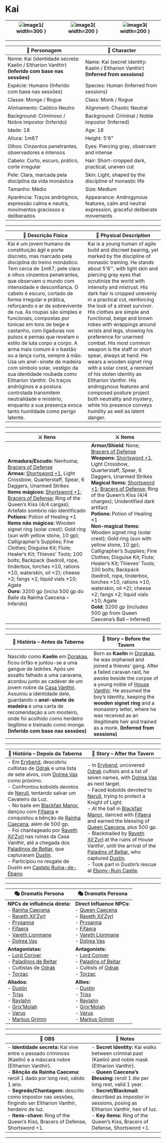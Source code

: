 # Kai

| ![image1](assets/pc/pc_kai_01.png){ width=300 } | ![image2](assets/pc/pc_kai_02.png){ width=200 } | ![image3](assets/pc/pc_kai_00.png){ width=200 } |
| ----------------------------------------------- | :---------------------------------------------: | :---------------------------------------------: |

---

| **🧙 Personagem**                                                                              | **🧙 Character**                                                                             |
| ---------------------------------------------------------------------------------------------- | -------------------------------------------------------------------------------------------- |
| Nome: Kai (identidade secreta: Kaelin / Eltharion Vanthir) **(Inferido com base nas sessões)** | Name: Kai (secret identity: Kaelin / Eltharion Vanthir) **(Inferred from sessions)**         |
| Espécie:  Humano (Inferido com base nas sessões)                                               | Species: Human (Inferred from sessions)                                                      |
| Classe:  Monge / Rogue                                                                         | Class:  Monk / Rogue                                                                         |
| Alinhamento: Caótico Neutro                                                                    | Alignment: Chaotic Neutral                                                                   |
| Background: Criminoso / Nobre impostor (Inferido)                                              | Background: Criminal / Noble impostor (Inferred)                                             |
| Idade: 18                                                                                      | Age: 18                                                                                      |
| Altura: 1m67                                                                                   | Height: 5'6"                                                                                 |
| Olhos: Cinzentos penetrantes, observadores e intensos                                          | Eyes: Piercing gray, observant and intense                                                   |
| Cabelo: Curto, escuro, prático, corte irregular                                                | Hair: Short-cropped dark, practical, uneven cut                                              |
| Pele: Clara, marcada pela disciplina da vida monástica                                         | Skin: Light, shaped by the discipline of monastic life                                       |
| Tamanho: Médio                                                                                 | Size: Medium                                                                                 |
| Aparência: Traços andróginos, expressão calma e neutra, movimentos graciosos e deliberados     | Appearance: Androgynous features, calm and neutral expression, graceful deliberate movements |

---

| **📜 Descrição Física** | **📜 Physical Description** |
| ----------------------- | --------------------------- |
| Kai é um jovem humano de constituição ágil e porte discreto, mas marcado pela disciplina do treino monástico. Tem cerca de 1m67, pele clara e olhos cinzentos penetrantes, que observam o mundo com intensidade e desconfiança. O cabelo é escuro, cortado de forma irregular e prática, reforçando o ar de sobrevivente de rua. As roupas são simples e funcionais, compostas por túnicas em tons de bege e castanho, com ligaduras nos pulsos e pernas que revelam o estilo de luta corpo a corpo. A arma mais comum é o bastão ou a lança curta, sempre à mão. Usa um anel-sinete de madeira com símbolo solar, vestígio da sua identidade roubada como Eltharion Vanthir. Os traços andróginos e a postura controlada transmitem neutralidade e mistério, enquanto a sua presença evoca tanto humildade como perigo latente. | Kai is a young human of agile build and discreet bearing, yet marked by the discipline of monastic training. He stands about 5'6'', with light skin and piercing gray eyes that scrutinize the world with intensity and mistrust. His dark hair is cropped unevenly in a practical cut, reinforcing the look of a street survivor. His clothes are simple and functional, beige and brown robes with wrappings around wrists and legs, showing his preference for unarmed combat. His most common weapon is the staff or short spear, always at hand. He wears a wooden signet ring with a solar crest, a remnant of his stolen identity as Eltharion Vanthir. His androgynous features and composed posture project both neutrality and mystery, while his presence conveys humility as well as latent danger. |

---

| **⚔️ Itens**             | **⚔️ Items**                         |
| ---------------------- | ------------------------------ |
| **Armadura/Escudo:** Nenhuma; [Bracers of Defense](https://www.dndbeyond.com/magic-items/bracers-of-defense) <br>**Armas:** [Shortsword +1](https://www.dndbeyond.com/magic-items/shortsword-1), Light Crossbow, Quarterstaff, Spear, 6 Daggers, Unarmed Strikes <br>**Items mágicos:** [Shortsword +1](https://www.dndbeyond.com/magic-items/shortsword-1); [Bracers of Defense](https://www.dndbeyond.com/magic-items/bracers-of-defense); Ring of the Queen’s Kiss (4/4 cargas); Artefato sombrio não identificado <br>**Potions:** Potion of Healing ×1 <br>**Items não mágicos:** Wooden signet ring (solar crest); Gold ring (sun with yellow stone, 10 gp); Calligrapher’s Supplies; Fine Clothes; Disguise Kit; Flute; Healer’s Kit; Thieves’ Tools; 100 bolts; Backpack (bedroll, rope, tinderbox, torches ×10, rations ×10, waterskin, oil ×2); cheese ×2; fangs ×2; liquid vials ×10; Agate <br>**Ouro:** 3200 gp (inclui 500 gp do Baile da Rainha Caecena – Inferido) | **Armor/Shield:** None; [Bracers of Defense](https://www.dndbeyond.com/magic-items/bracers-of-defense) <br>**Weapons:** [Shortsword +1](https://www.dndbeyond.com/magic-items/shortsword-1), Light Crossbow, Quarterstaff, Spear, 6 Daggers, Unarmed Strikes <br>**Magical Items:** [Shortsword +1](https://www.dndbeyond.com/magic-items/shortsword-1); [Bracers of Defense](https://www.dndbeyond.com/magic-items/bracers-of-defense); Ring of the Queen’s Kiss (4/4 charges); Unidentified dark artifact <br>**Potions:** Potion of Healing ×1 <br>**Non-magical Items:** Wooden signet ring (solar crest); Gold ring (sun with yellow stone, 10 gp); Calligrapher’s Supplies; Fine Clothes; Disguise Kit; Flute; Healer’s Kit; Thieves’ Tools; 100 bolts; Backpack (bedroll, rope, tinderbox, torches ×10, rations ×10, waterskin, oil ×2); cheese ×2; fangs ×2; liquid vials ×10; Agate <br>**Gold:** 3200 gp (includes 500 gp from Queen Caecena’s Ball – Inferred) |

---

| **📖 História – Antes da Taberna**                                                                                                                                                                                                                                                                                                                                                                                                                              | **📖 Story – Before the Tavern**                                                                                                                                                                                                                                                                                                                                                                                       |
| --------------------------------------------------------------------------------------------------------------------------------------------------------------------------------------------------------------------------------------------------------------------------------------------------------------------------------------------------------------------------------------------------------------------------------------------------------------- | ---------------------------------------------------------------------------------------------------------------------------------------------------------------------------------------------------------------------------------------------------------------------------------------------------------------------------------------------------------------------------------------------------------------------- |
| Nascido como **Kaelin** em [Dorakaa](../locations/dorakaa.md), ficou órfão e juntou-se a uma gangue de ladrões. Após um assalto falhado a uma caravana, acordou junto ao cadáver de um jovem nobre da [Casa Vanthir](../npc/casa_vanthir.md). Assumiu a identidade dele, guardando o **anel-sinete de madeira** e uma carta de recomendação a um mosteiro, onde foi acolhido como herdeiro ilegítimo e treinado como monge. **(Inferido com base nas sessões)** | Born as **Kaelin** in [Dorakaa](../locations/dorakaa.md), he was orphaned and joined a thieves’ gang. After a failed caravan raid, he awoke beside the corpse of a young noble of [House Vanthir](../npc/casa_vanthir.md). He assumed the boy’s identity, keeping the **wooden signet ring** and a monastery letter, where he was received as an illegitimate heir and trained as a monk. **(Inferred from sessions)** |

---

| **📖 História – Depois da Taberna** | **📖 Story – After the Tavern** |
| ----------------------------------- | -------------------------------- |
| - Em [Erybend](../adventures/s10_o_segredo_de_peculiar_manor_summary.md), descobriu cultistas de [Odrak](../organizations/culto_odrak.md) e uma lista de sete alvos, com [Dolrea Vas](../npc/dolrea_vas.md) como próximo. <br>- Confrontou kobolds devotos de [Nerull](../npc/nerull.md), tentando salvar um Cavaleiro da Luz. <br>- No baile em [Blackfair Manor](../adventures/s09_baile_dos_high_fae_summary.md), dançou com [Fifaera](../npc/fifaera.md) e conquistou a bênção da [Rainha Caecena](../npc/queen_caecena.md), além de 500 gp. <br>- Foi chantageado por [Raveth Xil’Zyrl](../npc/raveth_xilzyrl.md) nas ruínas da Casa Vanthir, até a chegada dos [Paladinos de Beltar](../organizations/paladinos_de_beltar.md), que capturaram [Dustin](docs/dm/-/pc/pc_dustin_thorne.md). <br>- Participou no resgate de Dustin em [Castelo Ruína-de-Ébano](../adventures/s12_prisao_e_resgate_de_dustin_summary.md). | - In [Erybend](../adventures/s10_o_segredo_de_peculiar_manor_summary.md), uncovered [Odrak](../organizations/culto_odrak.md) cultists and a list of seven names, with [Dolrea Vas](../npc/dolrea_vas.md) as next target. <br>- Faced kobolds devoted to [Nerull](../npc/nerull.md), trying to protect a Knight of Light. <br>- At the ball in [Blackfair Manor](../adventures/s09_baile_dos_high_fae_summary.md), danced with [Fifaera](../npc/fifaera.md) and earned the blessing of [Queen Caecena](../npc/queen_caecena.md), plus 500 gp. <br>- Blackmailed by [Raveth Xil’Zyrl](../npc/raveth_xilzyrl.md) at the ruins of House Vanthir, until the arrival of the [Paladins of Beltar](../organizations/paladinos_de_beltar.md), who captured [Dustin](docs/dm/-/pc/pc_dustin_thorne.md). <br>- Took part in Dustin’s rescue at [Ebony-Ruin Castle](../adventures/s12_prisao_e_resgate_de_dustin_summary.md). |

---

| **🎭 Dramatis Persona**                                                                                                                 | **🎭 Dramatis Persona**                                                                                                           |
| --------------------------------------------------------------------------------------------------------------------------------------- | --------------------------------------------------------------------------------------------------------------------------------- |
| **NPCs de influência direta:**  <br>- [Rainha Caecena](../npc/queen_caecena.md) <br>- [Raveth Xil’Zyrl](../npc/raveth_xilzyrl.md) <br>- [Prysanna](../npc/prysanna.md) <br>- [Fifaera](../npc/fifaera.md) <br>- [Vareth Lionmane](../npc/vareth_lionmane.md) <br>- [Dolrea Vas](../npc/dolrea_vas.md) | **Direct Influence NPCs:**  <br>- [Queen Caecena](../npc/queen_caecena.md) <br>- [Raveth Xil’Zyrl](../npc/raveth_xilzyrl.md) <br>- [Prysanna](../npc/prysanna.md) <br>- [Fifaera](../npc/fifaera.md) <br>- [Vareth Lionmane](../npc/vareth_lionmane.md) <br>- [Dolrea Vas](../npc/dolrea_vas.md) |
| **Antagonistas:**  <br>- [Lord Coriver](../npc/lord_coriver.md) <br>- [Paladinos de Beltar](../organizations/paladinos_de_beltar.md) <br>- Cultistas de [Odrak](../organizations/culto_odrak.md) <br>- [Torzac](../npc/torzac.md) | **Antagonists:**  <br>- [Lord Coriver](../npc/lord_coriver.md) <br>- [Paladins of Beltar](../organizations/paladinos_de_beltar.md) <br>- Cultists of [Odrak](../organizations/culto_odrak.md) <br>- [Torzac](../npc/torzac.md) |
| **Aliados:**  <br>- [Dustin](docs/dm/-/pc/pc_dustin_thorne.md) <br>- [Triss](../pc/pc_triss.md) <br>- [Raylahn](docs/pc/-/pc_raylahn.md) <br>- [Grix’Molah](../pc/pc_grixmolah.md) <br>- [Varus](../pc/pc_varus.md) <br>- [Markus Grimm](docs/pc/-/pc_markus_grimm.md) | **Allies:**  <br>- [Dustin](docs/dm/-/pc/pc_dustin_thorne.md) <br>- [Triss](../pc/pc_triss.md) <br>- [Raylahn](docs/pc/-/pc_raylahn.md) <br>- [Grix’Molah](../pc/pc_grixmolah.md) <br>- [Varus](../pc/pc_varus.md) <br>- [Markus Grimm](docs/pc/-/pc_markus_grimm.md) |

---

| **🔮 OBS** | **🔮 Notes** |
| ---------- | ------------ |
| - **Identidade secreta:** Kai vive entre o passado criminoso (Kaelin) e a máscara nobre (Eltharion Vanthir). <br>- **Bênção da Rainha Caecena:** reroll 1 dado por long rest, válido 1 ano. <br>- **Segredo/Chantagem:** descrito como impostor nas sessões, fingindo ser Eltharion Vanthir, herdeiro de Iuz. <br>- **Itens-chave:** Ring of the Queen’s Kiss, Bracers of Defense, Shortsword +1. | - **Secret Identity:** Kai walks between criminal past (Kaelin) and noble mask (Eltharion Vanthir). <br>- **Queen Caecena’s Blessing:** reroll 1 die per long rest, valid 1 year. <br>- **Secret/Blackmail:** described as impostor in sessions, posing as Eltharion Vanthir, heir of Iuz. <br>- **Key items:** Ring of the Queen’s Kiss, Bracers of Defense, Shortsword +1. |

---
